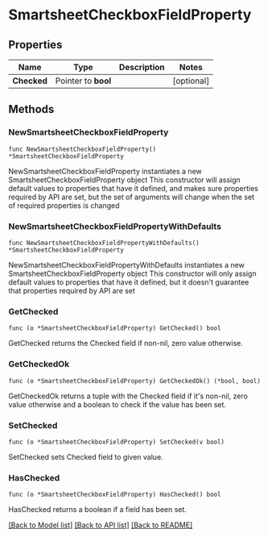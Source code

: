 # SmartsheetCheckboxFieldProperty

## Properties

Name | Type | Description | Notes
------------ | ------------- | ------------- | -------------
**Checked** | Pointer to **bool** |  | [optional] 

## Methods

### NewSmartsheetCheckboxFieldProperty

`func NewSmartsheetCheckboxFieldProperty() *SmartsheetCheckboxFieldProperty`

NewSmartsheetCheckboxFieldProperty instantiates a new SmartsheetCheckboxFieldProperty object
This constructor will assign default values to properties that have it defined,
and makes sure properties required by API are set, but the set of arguments
will change when the set of required properties is changed

### NewSmartsheetCheckboxFieldPropertyWithDefaults

`func NewSmartsheetCheckboxFieldPropertyWithDefaults() *SmartsheetCheckboxFieldProperty`

NewSmartsheetCheckboxFieldPropertyWithDefaults instantiates a new SmartsheetCheckboxFieldProperty object
This constructor will only assign default values to properties that have it defined,
but it doesn't guarantee that properties required by API are set

### GetChecked

`func (o *SmartsheetCheckboxFieldProperty) GetChecked() bool`

GetChecked returns the Checked field if non-nil, zero value otherwise.

### GetCheckedOk

`func (o *SmartsheetCheckboxFieldProperty) GetCheckedOk() (*bool, bool)`

GetCheckedOk returns a tuple with the Checked field if it's non-nil, zero value otherwise
and a boolean to check if the value has been set.

### SetChecked

`func (o *SmartsheetCheckboxFieldProperty) SetChecked(v bool)`

SetChecked sets Checked field to given value.

### HasChecked

`func (o *SmartsheetCheckboxFieldProperty) HasChecked() bool`

HasChecked returns a boolean if a field has been set.


[[Back to Model list]](../README.md#documentation-for-models) [[Back to API list]](../README.md#documentation-for-api-endpoints) [[Back to README]](../README.md)


